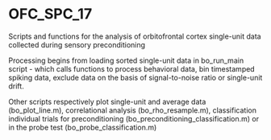 # OFC_SPC_17
Scripts and functions for the analysis of orbitofrontal cortex single-unit data collected during sensory preconditioning

Processing begins from loading sorted single-unit data in bo_run_main script - which calls functions to process behavioral data, bin timestamped spiking data, exclude data on the basis of signal-to-noise ratio or single-unit drift. 

Other scripts respectively plot single-unit and average data (bo_plot_line.m), correlational analysis (bo_rho_resample.m), classification individual trials for preconditioning (bo_preconditioning_classification.m) or in the probe test (bo_probe_classification.m)
